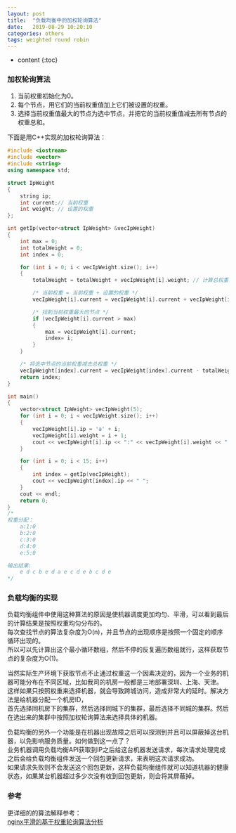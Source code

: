 ```yaml
---
layout: post
title:  "负载均衡中的加权轮询算法"
date:   2019-08-29 10:20:10
categories: others
tags: weighted round robin
---
```


* content
{:toc}

### 加权轮询算法

1. 当前权重初始化为0。
2. 每个节点，用它们的当前权重值加上它们被设置的权重。
3. 选择当前权重值最大的节点为选中节点，并把它的当前权重值减去所有节点的权重总和。

下面是用C++实现的加权轮询算法：

```c++
#include <iostream>
#include <vector>
#include <string>
using namespace std;

struct IpWeight
{
    string ip;
    int current;// 当前权重
    int weight; // 设置的权重
};

int getIp(vector<struct IpWeight> &vecIpWeight)
{
    int max = 0;
    int totalWeight = 0;
    int index = 0;

    for (int i = 0; i < vecIpWeight.size(); i++)
    {
        totalWeight = totalWeight + vecIpWeight[i].weight; // 计算总权重

        /* 当前权重 = 当前权重 + 设置的权重 */
        vecIpWeight[i].current = vecIpWeight[i].current + vecIpWeight[i].weight;

        /* 找到当前权重最大的节点 */
        if (vecIpWeight[i].current > max)
        {
            max = vecIpWeight[i].current;
            index= i;
        }
    }

    /* 将选中节点的当前权重减去总权重 */
    vecIpWeight[index].current = vecIpWeight[index].current - totalWeight;
    return index;
}

int main()
{
    vector<struct IpWeight> vecIpWeight(5);
    for (int i = 0; i < vecIpWeight.size(); i++)
    {
        vecIpWeight[i].ip = 'a' + i;
        vecIpWeight[i].weight = i + 1;
        cout << vecIpWeight[i].ip << ":" << vecIpWeight[i].weight << ":" << vecIpWeight[i].current << endl;
    }

    for (int i = 0; i < 15; i++)
    {
        int index = getIp(vecIpWeight);
        cout << vecIpWeight[index].ip << " ";
    }
    cout << endl;
    return 0;
}
/*
权重分配：
    a:1:0
    b:2:0
    c:3:0
    d:4:0
    e:5:0

输出结果:  
    e d c b e d a e c d e b c d e
*/
```

### 负载均衡的实现

负载均衡组件中使用这种算法的原因是使机器调度更加均匀、平滑，可以看到最后的计算结果是按照权重均匀分布的。  
每次查找节点的算法复杂度为O(n)，并且节点的出现顺序是按照一个固定的顺序循环出现的。  
所以可以先计算出这个最小循环数组，然后不停的反复遍历数组就行，这样获取节点的复杂度为O(1)。

当然实际生产环境下获取节点不止通过权重这一个因素决定的，因为一个业务的机器可能分布在不同区域，比如我司的机房一般都是三地部署深圳、上海、天津。  
这样如果只按照权重来选择机器，就会导致跨城访问，造成非常大的延时。解决方法是给机器分配一个机房ID，  
首先选择同机房下的集群，然后选择同城下的集群，最后选择不同城的集群。然后在选出来的集群中按照加权轮询算法来选择具体的机器。  

负载均衡的另外一个功能是在机器出现故障之后可以探测到并且可以屏蔽掉这台机器，以免影响服务质量。如何做到这一点了？  
业务机器调用负载均衡API获取到IP之后给这台机器发送请求，每次请求处理完成之后会给负载均衡组件发送一个回包更新请求，来表明这次请求成功。  
如果请求失败则不会发送这个回包更新，这样负载均衡组件就可以知道机器的健康状态，如果某台机器超过多少次没有收到回包更新，则会将其屏蔽掉。

### 参考

更详细的的算法解释参考：  
[nginx平滑的基于权重轮询算法分析](https://tenfy.cn/2018/11/12/smooth-weighted-round-robin/)

